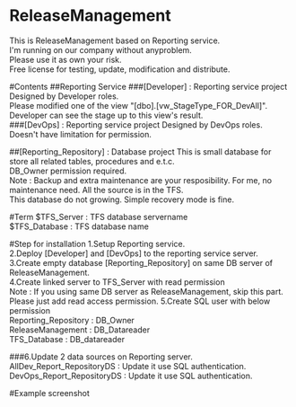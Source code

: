 # ReleaseManagement

This is ReleaseManagement based on Reporting service.<br>
I'm running on our company without anyproblem.<br>
Please use it as own your risk.<br>
Free license for testing, update, modification and distribute.<br>

#Contents
##Reporting Service
###[Developer] : Reporting service project
Designed by Developer roles.<br>
Please modified one of the view "[dbo].[vw_StageType_FOR_DevAll]".<br>
Developer can see the stage up to this view's result.<br>
###[DevOps] : Reporting service project
Designed by DevOps roles.<br>
Doesn't have limitation for permission.<br>

##[Reporting_Repository] : Database project
This is small database for store all related tables, procedures and e.t.c.<br>
DB_Owner permission required.<br>
Note : Backup and extra maintenance are your resposibility. For me, no maintenance need. All the source is in the TFS.<br>
This database do not growing. Simple recovery mode is fine.<br>

#Term
$TFS_Server : TFS database servername<br>
$TFS_Database : TFS database name

#Step for installation
1.Setup Reporting service.<br>
2.Deploy [Developer] and [DevOps] to the reporting service server.<br>
3.Create empty database [Reporting_Repository] on same DB server of ReleaseManagement.<br>
4.Create linked server to TFS_Server with read permission<br>
Note : If you using same DB server as ReleaseManagement, skip this part. Please just add read access permission.
5.Create SQL user with below permission<br>
Reporting_Repository : DB_Owner<br>
ReleaseManagement : DB_Datareader<br>
TFS_Database : DB_datareader<br>

###6.Update 2 data sources on Reporting server.
AllDev_Report_RepositoryDS : Update it use SQL authentication.<br>
DevOps_Report_RepositoryDS : Update it use SQL authentication.

#Example screenshot

